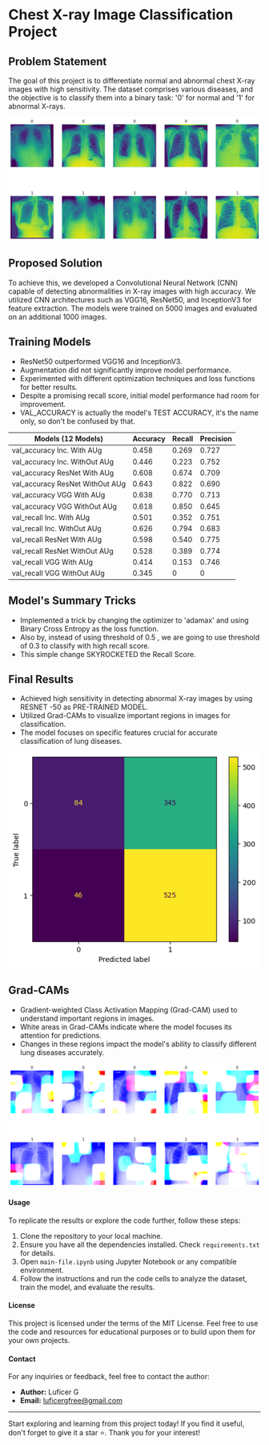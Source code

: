 # Chest X-ray Image Classification Project

## Problem Statement
The goal of this project is to differentiate normal and abnormal chest X-ray images with high sensitivity. The dataset comprises various diseases, and the objective is to classify them into a binary task: '0' for normal and '1' for abnormal X-rays.

![X-ray images](X-ray_images.png)

## Proposed Solution
To achieve this, we developed a Convolutional Neural Network (CNN) capable of detecting abnormalities in X-ray images with high accuracy. We utilized CNN architectures such as VGG16, ResNet50, and InceptionV3 for feature extraction. The models were trained on 5000 images and evaluated on an additional 1000 images.

## Training Models
- ResNet50 outperformed VGG16 and InceptionV3.
- Augmentation did not significantly improve model performance.
- Experimented with different optimization techniques and loss functions for better results.
- Despite a promising recall score, initial model performance had room for improvement.
- VAL_ACCURACY is actually the model's TEST ACCURACY, it's the name only, so don't be confused by that.

| Models (12 Models)       | Accuracy | Recall | Precision |
|--------------------------|----------|--------|-----------|
| val_accuracy Inc. With AUg | 0.458    | 0.269  | 0.727     |
| val_accuracy Inc. WithOut AUg | 0.446  | 0.223  | 0.752     |
| val_accuracy ResNet With AUg | 0.608   | 0.674  | 0.709     |
| val_accuracy ResNet WithOut AUg | 0.643| 0.822  | 0.690     |
| val_accuracy VGG With AUg | 0.638      | 0.770  | 0.713 |
| val_accuracy VGG WithOut AUg | 0.618   | 0.850  | 0.645     |
| val_recall Inc. With AUg | 0.501          | 0.352  | 0.751     |
| val_recall Inc. WithOut AUg | 0.626      | 0.794  | 0.683     |
| val_recall ResNet With AUg | 0.598        | 0.540  | 0.775     |
| val_recall ResNet WithOut AUg | 0.528     | 0.389  | 0.774     |
| val_recall VGG With AUg | 0.414           | 0.153  | 0.746     |
| val_recall VGG WithOut AUg | 0.345        | 0  | 0     |

## Model's Summary Tricks
- Implemented a trick by changing the optimizer to 'adamax' and using Binary Cross Entropy as the loss function.
- Also by, instead of using threshold of 0.5 , we are going to use threshold of 0.3 to classify with high recall score.
- This simple change SKYROCKETED the Recall Score.

## Final Results
- Achieved high sensitivity in detecting abnormal X-ray images by using RESNET -50 as PRE-TRAINED MODEL.
- Utilized Grad-CAMs to visualize important regions in images for classification.
- The model focuses on specific features crucial for accurate classification of lung diseases.

![Output](output.png)

## Grad-CAMs
- Gradient-weighted Class Activation Mapping (Grad-CAM) used to understand important regions in images.
- White areas in Grad-CAMs indicate where the model focuses its attention for predictions.
- Changes in these regions impact the model's ability to classify different lung diseases accurately.

![GRAD](GRAD.png)

#### Usage

To replicate the results or explore the code further, follow these steps:

1. Clone the repository to your local machine.
2. Ensure you have all the dependencies installed. Check `requirements.txt` for details.
3. Open `main-file.ipynb` using Jupyter Notebook or any compatible environment.
4. Follow the instructions and run the code cells to analyze the dataset, train the model, and evaluate the results.

#### License

This project is licensed under the terms of the MIT License. Feel free to use the code and resources for educational purposes or to build upon them for your own projects.

#### Contact

For any inquiries or feedback, feel free to contact the author:

- **Author:** Luficer G
- **Email:** luficergfree@gmail.com


---
  
Start exploring and learning from this project today! If you find it useful, don't forget to give it a star ⭐️. Thank you for your interest!
